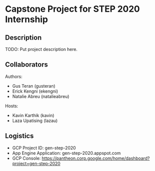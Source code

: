 # Capstone Project for STEP 2020 Internship

## Description

TODO: Put project description here.

## Collaborators

Authors:

-   Gus Teran (gusteran)
-   Erick Kengni (ekengni)
-   Natalie Abreu (natalieabreu)

Hosts:

-   Kavin Karthik (kavin)
-   Laza Upatising (lazau)

## Logistics

-   GCP Project ID: gen-step-2020
-   App Engine Application: gen-step-2020.appspot.com
-   GCP Console:
    https://pantheon.corp.google.com/home/dashboard?project=gen-step-2020
